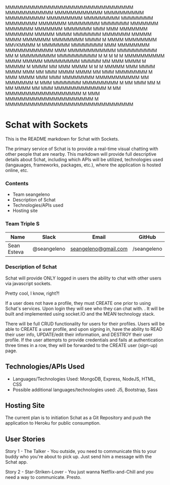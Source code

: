 
MMMMMMMMMMMMMMMMMMMMMMMMMMMMMMMM
MMMMMMMMMMMM        MMMMMMMMMMMM
MMMMMMMMMM            MMMMMMMMMM
MMMMMMMMM              MMMMMMMMM
MMMMMMMM                MMMMMMMM
MMMMMMM                 MMMMMMMM
MMMMMMM                  MMMMMMM
MMMMMMM                  MMMMMMM
MMMMMMM    MMM    MMM    MMMMMMM
MMMMMMM   MMMMM   MMMM   MMMMMMM
MMMMMMM   MMMMM   MMMM   MMMMMMM
MMMMMMMM   MMMM M MMMM  MMMMMMMM
MMVKMMMM        M        MMMMMMM
MMMMMMMM       MMM      MMMMMMMM
MMMMMMMMMMMM   MMM  MMMMMMMMMMMM
MMMMMMMMMM MM       M  MMMMMMMMM
MMMMMMMMMM  M M M M M MMMMMMMMMM
MMMM  MMMMM MMMMMMMMM MMMMM   MM
MMM    MMMM M MMMMM M MMMM    MM
MMM    MMMM   M M M  MMMMM   MMM
MMMM    MMMM         MMM      MM
MMM       MMMM     MMMM       MM
MMM         MMMMMMMM      M  MMM
MMMM  MMM      MMM      MMMMMMMM
MMMMMMMMMMM  MM       MMMMMMM  M
MMM  MMMMMMM       MMMMMMMMM   M
MM    MMM        MM            M
MM            MMMM            MM
MMM        MMMMMMMMMMMMM       M
MM      MMMMMMMMMMMMMMMMMMM    M
MMM   MMMMMMMMMMMMMMMMMMMMMM   M
MMMMMMMMMMMMMMMMMMMMMMMMMMMMMMMM

# Schat with Sockets

This is the README markdown for Schat with Sockets.

The primary service of Schat is to provide a real-time visual chatting with other people that are nearby. This markdown will provide full descriptive details about Schat, including which APIs will be utilized, technologies used (langauages, frameworks, packages, etc.), where the application is hosted online, etc.

### Contents

- Team seangeleno
- Description of Schat
- Technologies/APIs used
- Hosting site

### Team Triple S

| Name               | Slack               | Email                    | GitHub      |
|--------------------|:-------------------:|:------------------------:|:-----------:|
| Sean Esteva        | @seangeleno         | seangeleno@gmail.com     | /seangeleno |

### Description of Schat

Schat will provide ONLY logged in users the ability to chat with other users via javascript sockets.

Pretty cool, I know, right?!

 If a user does not have a profile, they must CREATE one prior to using Schat's services. Upon login they will see who they can chat with. <!-- Additional description of features, upon completion of application -->. It will be built and implemented using socket.IO and the MEAN technology stack.

There will be full CRUD functionality for users for their profiles. Users will be able to CREATE a user profile, and upon signing in, have the ability to READ their user info, UPDATE/edit their information, and DESTROY their user profile. If the user attempts to provide credentials and fails at authentication three times in a row, they will be forwarded to the CREATE user (sign-up) page.

## Technologies/APIs Used

- Languages/Technologies Used: MongoDB, Express, NodeJS, HTML, CSS
- Possible additional languages/technologies used: J5, Bootstrap, Sass

## Hosting Site

The current plan is to initiation Schat as a Git Repository and push the application to Heroku for public consumption.

## User Stories

Story 1 - The Talker - You outside, you need to communicate this to your buddy who you're about to pick up. Just send him a message with the Schat app.

Story 2 - Star-Striken-Lover - You just wanna Netflix-and-Chill and you need a way to communicate. Presto.
